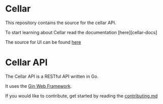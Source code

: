 # Cellar

This repository contains the source for the cellar API.

To start learning about Cellar read the documentation [here][cellar-docs]

The source for UI can be found [here][ui]


# Cellar API

The Cellar API is a RESTful API written in Go.

It uses the [Gin Web Framework][gin].

If you would like to contribute, get started by reading the [contributing.md][contributing]


[gin]: https://github.com/gin-gonic/gin

[contributing]: CONTRIBUTING.md
[ui]: https://gitlab.com/auroq/cellar/cellar-ui
[redis]: https://redis.io/
[vault]: https://www.vaultproject.io/

